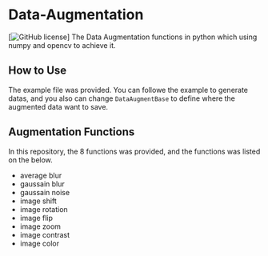 # Data-Augmentation
[![GitHub license](https://img.shields.io/badge/license-MIT-blue.svg?style=plastic)]
The Data Augmentation functions in python which using numpy and opencv to achieve it.

## How to Use
The example file was provided. You can followe the example to generate datas, and you also can change `DataAugmentBase` to define where the augmented data want to save.

## Augmentation Functions
In this repository, the 8 functions was provided, and the functions was listed on the below.
* average blur
* gaussain blur
* gaussain noise
* image shift
* image rotation
* image flip
* image zoom
* image contrast
* image color
